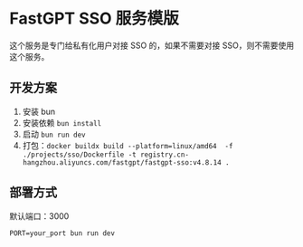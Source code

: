 # FastGPT SSO 服务模版
这个服务是专门给私有化用户对接 SSO 的，如果不需要对接 SSO，则不需要使用这个服务。

## 开发方案

1. 安装 bun
2. 安装依赖 `bun install`
3. 启动 `bun run dev`
4. 打包：`docker buildx build --platform=linux/amd64  -f ./projects/sso/Dockerfile -t registry.cn-hangzhou.aliyuncs.com/fastgpt/fastgpt-sso:v4.8.14 .`

## 部署方式
默认端口：3000
```
PORT=your_port bun run dev
```
